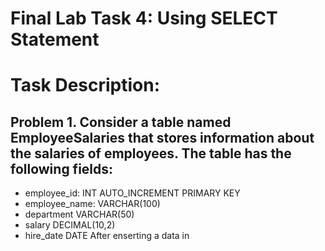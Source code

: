 # Final Lab Task 4: Using SELECT Statement
# Task Description:

## Problem 1. Consider a table named EmployeeSalaries that stores information about the salaries of employees. The table has the following fields:
- employee_id: INT AUTO_INCREMENT PRIMARY KEY
- employee_name: VARCHAR(100)
- department VARCHAR(50)
- salary DECIMAL(10,2)
- hire_date DATE
After enserting a data in 

